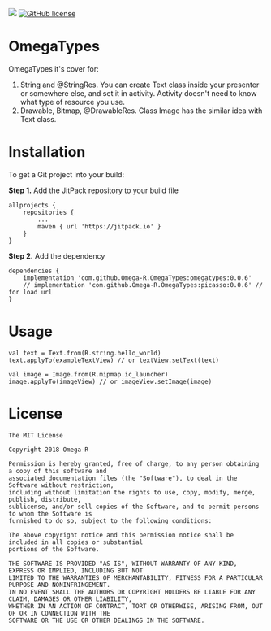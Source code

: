[![](https://jitpack.io/v/Omega-R/OmegaTypes.svg)](https://jitpack.io/#Omega-R/OmegaTypes)
[![GitHub license](https://img.shields.io/github/license/mashape/apistatus.svg)](https://opensource.org/licenses/MIT)

# OmegaTypes
OmegaTypes it's cover for:  
1) String and @StringRes. 
You can create Text class inside your presenter or somewhere else, and set it in activity. Activity doesn't need to know what type 
of resource you use.
2) Drawable, Bitmap, @DrawableRes. Class Image has the similar idea with Text class.

# Installation
To get a Git project into your build:

**Step 1.** Add the JitPack repository to your build file
```
allprojects {
    repositories {
        ...
        maven { url 'https://jitpack.io' }
    }
}
```
**Step 2.** Add the dependency
```
dependencies {
    implementation 'com.github.Omega-R.OmegaTypes:omegatypes:0.0.6'
    // implementation 'com.github.Omega-R.OmegaTypes:picasso:0.0.6' // for load url
}
```

# Usage

```
val text = Text.from(R.string.hello_world)
text.applyTo(exampleTextView) // or textView.setText(text)
        
val image = Image.from(R.mipmap.ic_launcher)
image.applyTo(imageView) // or imageView.setImage(image)

```

# License
```
The MIT License

Copyright 2018 Omega-R

Permission is hereby granted, free of charge, to any person obtaining a copy of this software and 
associated documentation files (the "Software"), to deal in the Software without restriction, 
including without limitation the rights to use, copy, modify, merge, publish, distribute, 
sublicense, and/or sell copies of the Software, and to permit persons to whom the Software is 
furnished to do so, subject to the following conditions:

The above copyright notice and this permission notice shall be included in all copies or substantial
portions of the Software.

THE SOFTWARE IS PROVIDED "AS IS", WITHOUT WARRANTY OF ANY KIND, EXPRESS OR IMPLIED, INCLUDING BUT NOT 
LIMITED TO THE WARRANTIES OF MERCHANTABILITY, FITNESS FOR A PARTICULAR PURPOSE AND NONINFRINGEMENT. 
IN NO EVENT SHALL THE AUTHORS OR COPYRIGHT HOLDERS BE LIABLE FOR ANY CLAIM, DAMAGES OR OTHER LIABILITY, 
WHETHER IN AN ACTION OF CONTRACT, TORT OR OTHERWISE, ARISING FROM, OUT OF OR IN CONNECTION WITH THE 
SOFTWARE OR THE USE OR OTHER DEALINGS IN THE SOFTWARE.
```
